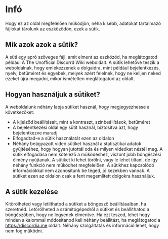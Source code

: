 <!-- TITLE: [HU]  Süti Irányelvek -->
<!-- SUBTITLE: Az EU szabályoknak megfelelő Süti Irányelvek -->

# Infó
Hogy ez az oldal megfelelően működjön, néha kisebb, adatokat tartalmazó fájlokat tárolunk az eszközödön, ezek a sütik.

## Mik azok azok a sütik?

A süti egy apró szöveges fájl, amit elment az eszközöd, ha meglátogatod például A The Unofficial Discorrd Wiki weboldalt. A sütik lehetővé teszik a weboldalnak, hogy emlékezzenek a dolgaidra, mint például bejelentkezés, nyelv, betűméret és egyebek, melyek azért felelnek, hogy ne kelljen neked ezeket újra megadni, mikor ismételten meglátogatod az oldalt.

## Hogyan használjuk a sütiket?

A weboldalunk néhány lapja sütiket használ, hogy megjegyezhesse a következőket:

* A kijelződ beállításait, mint a kontraszt, színbeállítások, betűméret
* A bejelentkezési oldal egy sütit használ, biztosítva azt, hogy bejelentkezve maradj
* Elfogadtad-e a sütik használatát ezen az oldalon
* Néhány beágyazott videó sütiket használ a statisztikai adatok gyűjtéséhez, hogy hogyan jutottál oda és milyen videókat néztél meg. A sütik elfogadása nem kötelező a működéshez, viszont jobb böngészési élmény nyújtanak. A sütiket ki lehet törölni, vagy le lehet tiltani, de így néhány funkció nem működhet megfelelően. A sütikhez kapcsolódó információkkal nem azonosítunk be téged, jó kezekben vannak. A sütiket ezen az oldalon csak a fent megemlített dolgokra használjuk.

## A sütik kezelése

Kitörölheted vagy letilthatod a sütiket a böngésző beállításaiban, ha szeretnéd. Letörölheted a számítógépedről a sütiket és beállíthatod a böngészőben, hogy ne legyenek elmentve. Ha ezt teszed, lehet hogy minden alkalommal módosítanod kell néhány beállítást, ha meglátogatod a https://discordia.me oldalt. Néhány szolgáltatás és információ lehet, hogy nem fog működni.